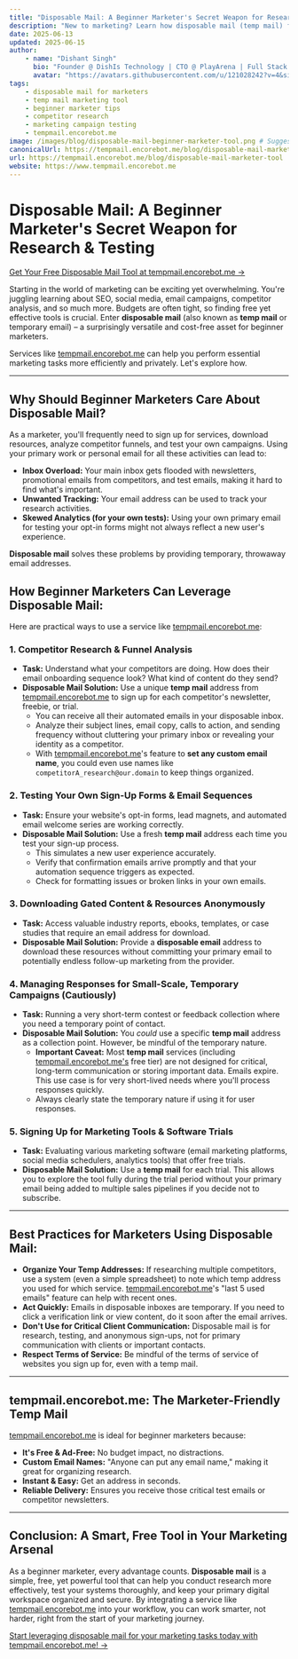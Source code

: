 ```yaml
---
title: "Disposable Mail: A Beginner Marketer's Secret Weapon for Research & Testing"
description: "New to marketing? Learn how disposable mail (temp mail) from tempmail.encorebot.me can be a valuable, free tool for competitor research, testing sign-up flows, managing campaign responses, and more, without cluttering your main inbox."
date: 2025-06-13
updated: 2025-06-15
author:
    - name: "Dishant Singh"
      bio: "Founder @ DishIs Technology | CTO @ PlayArena | Full Stack & Python Developer | ML/ DL Developer | Problem Solver | Math & Science Teacher"
      avatar: "https://avatars.githubusercontent.com/u/121028242?v=4&size=64"
tags:
    - disposable mail for marketers
    - temp mail marketing tool
    - beginner marketer tips
    - competitor research
    - marketing campaign testing
    - tempmail.encorebot.me
image: /images/blog/disposable-mail-beginner-marketer-tool.png # Suggest: Magnifying glass, email icon, chart/graph
canonicalUrl: https://tempmail.encorebot.me/blog/disposable-mail-marketer-tool
url: https://tempmail.encorebot.me/blog/disposable-mail-marketer-tool
website: https://www.tempmail.encorebot.me
---
```


# Disposable Mail: A Beginner Marketer's Secret Weapon for Research & Testing

[Get Your Free Disposable Mail Tool at tempmail.encorebot.me →](https://www.tempmail.encorebot.me)

Starting in the world of marketing can be exciting yet overwhelming. You're juggling learning about SEO, social media, email campaigns, competitor analysis, and so much more. Budgets are often tight, so finding free yet effective tools is crucial. Enter **disposable mail** (also known as **temp mail** or temporary email) – a surprisingly versatile and cost-free asset for beginner marketers.

Services like [tempmail.encorebot.me](https://www.tempmail.encorebot.me) can help you perform essential marketing tasks more efficiently and privately. Let's explore how.

---

## Why Should Beginner Marketers Care About Disposable Mail?

As a marketer, you'll frequently need to sign up for services, download resources, analyze competitor funnels, and test your own campaigns. Using your primary work or personal email for all these activities can lead to:

*   **Inbox Overload:** Your main inbox gets flooded with newsletters, promotional emails from competitors, and test emails, making it hard to find what's important.
*   **Unwanted Tracking:** Your email address can be used to track your research activities.
*   **Skewed Analytics (for your own tests):** Using your own primary email for testing your opt-in forms might not always reflect a new user's experience.

**Disposable mail** solves these problems by providing temporary, throwaway email addresses.

## How Beginner Marketers Can Leverage Disposable Mail:

Here are practical ways to use a service like [tempmail.encorebot.me](https://www.tempmail.encorebot.me):

### 1. **Competitor Research & Funnel Analysis**
   *   **Task:** Understand what your competitors are doing. How does their email onboarding sequence look? What kind of content do they send?
   *   **Disposable Mail Solution:** Use a unique **temp mail** address from [tempmail.encorebot.me](https://www.tempmail.encorebot.me) to sign up for each competitor's newsletter, freebie, or trial.
        *   You can receive all their automated emails in your disposable inbox.
        *   Analyze their subject lines, email copy, calls to action, and sending frequency without cluttering your primary inbox or revealing your identity as a competitor.
        *   With [tempmail.encorebot.me](https://www.tempmail.encorebot.me)'s feature to **set any custom email name**, you could even use names like `competitorA_research@our.domain` to keep things organized.

### 2. **Testing Your Own Sign-Up Forms & Email Sequences**
   *   **Task:** Ensure your website's opt-in forms, lead magnets, and automated email welcome series are working correctly.
   *   **Disposable Mail Solution:** Use a fresh **temp mail** address each time you test your sign-up process.
        *   This simulates a new user experience accurately.
        *   Verify that confirmation emails arrive promptly and that your automation sequence triggers as expected.
        *   Check for formatting issues or broken links in your own emails.

### 3. **Downloading Gated Content & Resources Anonymously**
   *   **Task:** Access valuable industry reports, ebooks, templates, or case studies that require an email address for download.
   *   **Disposable Mail Solution:** Provide a **disposable email** address to download these resources without committing your primary email to potentially endless follow-up marketing from the provider.

### 4. **Managing Responses for Small-Scale, Temporary Campaigns (Cautiously)**
   *   **Task:** Running a very short-term contest or feedback collection where you need a temporary point of contact.
   *   **Disposable Mail Solution:** You *could* use a specific **temp mail** address as a collection point. However, be mindful of the temporary nature.
        *   **Important Caveat:** Most **temp mail** services (including [tempmail.encorebot.me's](https://www.tempmail.encorebot.me) free tier) are not designed for critical, long-term communication or storing important data. Emails expire. This use case is for very short-lived needs where you'll process responses quickly.
        *   Always clearly state the temporary nature if using it for user responses.

### 5. **Signing Up for Marketing Tools & Software Trials**
   *   **Task:** Evaluating various marketing software (email marketing platforms, social media schedulers, analytics tools) that offer free trials.
   *   **Disposable Mail Solution:** Use a **temp mail** for each trial. This allows you to explore the tool fully during the trial period without your primary email being added to multiple sales pipelines if you decide not to subscribe.

---

## Best Practices for Marketers Using Disposable Mail:

*   **Organize Your Temp Addresses:** If researching multiple competitors, use a system (even a simple spreadsheet) to note which temp address you used for which service. [tempmail.encorebot.me](https://www.tempmail.encorebot.me)'s "last 5 used emails" feature can help with recent ones.
*   **Act Quickly:** Emails in disposable inboxes are temporary. If you need to click a verification link or view content, do it soon after the email arrives.
*   **Don't Use for Critical Client Communication:** Disposable mail is for research, testing, and anonymous sign-ups, not for primary communication with clients or important contacts.
*   **Respect Terms of Service:** Be mindful of the terms of service of websites you sign up for, even with a temp mail.

---

## tempmail.encorebot.me: The Marketer-Friendly Temp Mail

[tempmail.encorebot.me](https://www.tempmail.encorebot.me) is ideal for beginner marketers because:

*   **It's Free & Ad-Free:** No budget impact, no distractions.
*   **Custom Email Names:** "Anyone can put any email name," making it great for organizing research.
*   **Instant & Easy:** Get an address in seconds.
*   **Reliable Delivery:** Ensures you receive those critical test emails or competitor newsletters.

---

## Conclusion: A Smart, Free Tool in Your Marketing Arsenal

As a beginner marketer, every advantage counts. **Disposable mail** is a simple, free, yet powerful tool that can help you conduct research more effectively, test your systems thoroughly, and keep your primary digital workspace organized and secure. By integrating a service like [tempmail.encorebot.me](https://www.tempmail.encorebot.me) into your workflow, you can work smarter, not harder, right from the start of your marketing journey.

[Start leveraging disposable mail for your marketing tasks today with tempmail.encorebot.me! →](https://www.tempmail.encorebot.me)